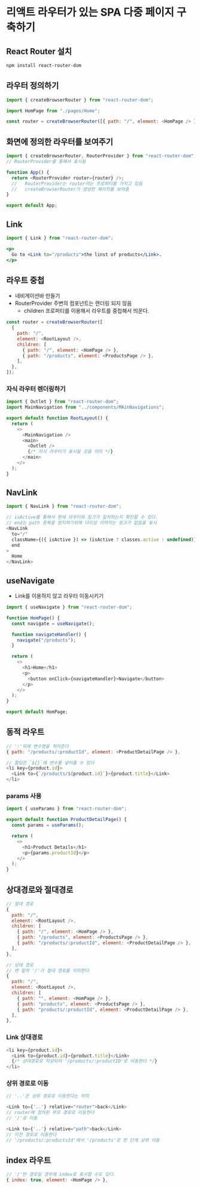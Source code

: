 # 리액트 라우터가 있는 SPA 다중 페이지 구축하기

## React Router 설치

```bash
npm install react-router-dom
```

## 라우터 정의하기

```js
import { createBrowserRouter } from "react-router-dom";

import HomPage from "./pages/Home";

const router = createBrowserRouter([{ path: "/", element: <HomPage /> }]);
```

## 화면에 정의한 라우터를 보여주기

```js
import { createBrowserRouter, RouterProvider } from "react-router-dom";
// RouterProvider를 통해서 표시됨

function App() {
  return <RouterProvider router={router} />;
  //   RouterProvider는 router라는 프로퍼티를 가지고 있음
  //   createBrowserRouter가 생성한 페이지를 보여줌
}

export default App;
```

## Link

```jsx
import { Link } from "react-router-dom";
```

```jsx
<p>
  Go to <Link to="/products">the linst of products</Link>.
</p>
```

## 라우트 중첩

- 네비게이션바 만들기
- RouterProvider 주변의 컴포넌트는 렌더링 되지 않음
  - children 프로퍼티를 이용해서 라우트를 중첩해서 띄운다.

```js
const router = createBrowserRouter([
  {
    path: "/",
    element: <RootLayout />,
    children: [
      { path: "/", element: <HomPage /> },
      { path: "/products", element: <ProductsPage /> },
    ],
  },
]);
```

### 자식 라우터 렌더링하기

```js
import { Outlet } from "react-router-dom";
import MainNavigation from "../components/MAinNavigations";

export default function RootLayout() {
  return (
    <>
      <MainNavigation />
      <main>
        <Outlet />
        {/* 자식 라우터가 표시될 곳을 의미 */}
      </main>
    </>
  );
}
```

## NavLink

```js
import { NavLink } from "react-router-dom";
```

```js
// isActive를 통해서 현재 라우터와 링크가 일치하는지 확인할 수 있다.
// end는 path 중복을 방지하기위해 더이상 이어지는 링크가 없음을 표시
<NavLink
  to="/"
  className={({ isActive }) => (isActive ? classes.active : undefined)}
  end
>
  Home
</NavLink>
```

## useNavigate

- Link를 이용하지 않고 라우터 이동시키기

```js
import { useNavigate } from "react-router-dom";

function HomPage() {
  const navigate = useNavigate();

  function navigateHandler() {
    navigate("/products");
  }

  return (
    <>
      <h1>Home</h1>
      <p>
        <button onClick={navigateHandler}>Navigate</button>
      </p>
    </>
  );
}

export default HomPage;
```

## 동적 라우트

```js
// ':'뒤에 변수명을 적어준다
{ path: "/products/:productId", element: <ProductDetailPage /> },
```

```js
// 할당은 `${}`에 변수를 넣어줄 수 있다
<li key={product.id}>
  <Link to={`/products/${product.id}`}>{product.title}</Link>
</li>
```

### params 사용

```js
import { useParams } from "react-router-dom";

export default function ProductDetailPage() {
  const params = useParams();

  return (
    <>
      <h1>Product Details</h1>
      <p>{params.productId}</p>
    </>
  );
}
```

## 상대경로와 절대경로

```js
// 절대 경로
{
  path: "/",
  element: <RootLayout />,
  children: [
    { path: "/", element: <HomPage /> },
    { path: "/products", element: <ProductsPage /> },
    { path: "/products/:productId", element: <ProductDetailPage /> },
  ],
},
```

```js
// 상대 경로
// 맨 앞의 '/'가 절대 경로를 의미한다
{
  path: "/",
  element: <RootLayout />,
  children: [
    { path: "", element: <HomPage /> },
    { path: "products", element: <ProductsPage /> },
    { path: "products/:productId", element: <ProductDetailPage /> },
  ],
},
```

### Link 상대경로

```js
<li key={product.id}>
  <Link to={product.id}>{product.title}</Link>
  {/* 상대경로로 작성되어 '/products/:productID'로 이동한다 */}
</li>
```

### 상위 경로로 이동

```js
// '..'은 상위 경로로 이동한다는 의미

<Link to={'..'} relative="router">back</Link>
// router에 정의된 부모 경로로 이동한다
// '/'로 이동

<Link to={'..'} relative="path">back</Link>
// 이전 경로로 이동한다
// '/products/:productsId'에서 '/products'로 한 단계 상위 이동
```

## index 라우트

```js
// '/'빈 경로일 경우에 index로 표시할 수도 있다.
{ index: true, element: <HomPage /> },
```
